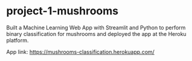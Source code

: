 # project-1-mushrooms

 Built a Machine Learning Web App with Streamlit and Python to perform binary classification for mushrooms and deployed the app at the Heroku platform.
 
 App link: https://mushrooms-classification.herokuapp.com/

